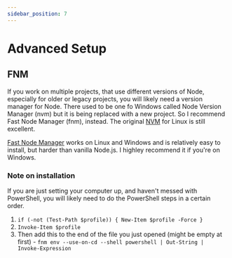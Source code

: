 ```yaml
---
sidebar_position: 7
---
```


# Advanced Setup

## FNM

If you work on multiple projects, that use different versions of Node, especially for older or legacy projects, you will likely need a version manager for Node. There used to be one fo Windows called Node Version Manager (nvm) but it is being replaced with a new project. So I recommend Fast Node Manager (fnm), instead. The original [NVM](https://github.com/nvm-sh/nvm) for Linux is still excellent.

[Fast Node Manager](https://github.com/Schniz/fnm) works on Linux and Windows and is relatively easy to install, but harder than vanilla Node.js. I highley recommend it if you're on Windows.

### Note on installation

If you are just setting your computer up, and haven't messed with PowerShell, you will likely need to do the PowerShell steps in a certain order.

1. `if (-not (Test-Path $profile)) { New-Item $profile -Force }`
2. `Invoke-Item $profile`
3. Then add this to the end of the file you just opened (might be empty at first) - `fnm env --use-on-cd --shell powershell | Out-String | Invoke-Expression`
